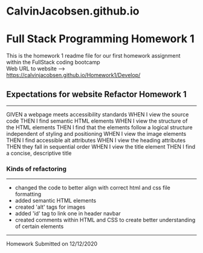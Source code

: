 # CalvinJacobsen.github.io

# Full Stack Programming Homework 1
This is the homework 1 readme file for our first homework assignment within the FullStack coding bootcamp\
Web URL to website --> https://calvinjacobsen.github.io/Homework1/Develop/

## **Expectations for website Refactor Homework 1**
---
GIVEN a webpage meets accessibility standards
WHEN I view the source code
THEN I find semantic HTML elements
WHEN I view the structure of the HTML elements
THEN I find that the elements follow a logical structure independent of styling and positioning
WHEN I view the image elements
THEN I find accessible alt attributes
WHEN I view the heading attributes
THEN they fall in sequential order
WHEN I view the title element
THEN I find a concise, descriptive title


### **Kinds of refactoring**
---
* changed the code to better align with correct html and css file formatting
* added semantic HTML elements
* created 'alt' tags for images
* added 'id' tag to link one in header navbar
* created comments within HTML and CSS to create better understanding of certain elements


---
Homework Submitted on 12/12/2020